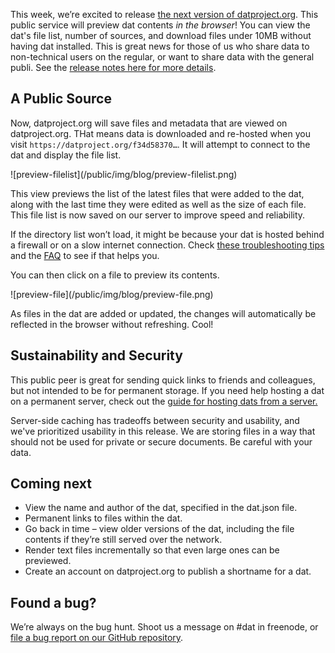 This week, we’re excited to release [the next version of datproject.org](https://datproject.org). This public service will preview dat contents *in the browser*! You can view the dat's file list, number of sources, and download files under 10MB without having dat installed. This is great news for those of us who share data to non-technical users on the regular, or want to share data with the general publi. See the [release notes here for more details](https://github.com/datproject/datproject.org/releases/tag/1.02).

## A Public Source

Now, datproject.org will save files and metadata that are viewed on datproject.org. THat means data is downloaded and re-hosted when you visit `https://datproject.org/f34d58370…`. It will attempt to connect to the dat and display the file list.

<div class="screenshot-blog">
  ![preview-filelist](/public/img/blog/preview-filelist.png)
</div>

This view previews the list of the latest files that were added to the dat, along with the last time they were edited as well as the size of each file. This file list is now saved on our server to improve speed and reliability.

If the directory list won’t load, it might be because your dat is hosted behind a firewall or on a slow internet connection. Check [these troubleshooting tips](https://docs.datproject.org/dat#troubleshooting) and the [FAQ](https://docs.datproject.org/faq) to see if that helps you.

You can then click on a file to preview its contents.

<div class="screenshot-blog">
  ![preview-file](/public/img/blog/preview-file.png)
</div>

As files in the dat are added or updated, the changes will automatically be reflected in the browser without refreshing. Cool!

## Sustainability and Security

This public peer is great for sending quick links to friends and colleagues, but not intended to be for permanent storage. If you need help hosting a dat on a permanent server, check out the [guide for hosting dats from a server.](https://www.datprotocol.com/guides/hosting-dats-from-a-server.html)

Server-side caching has tradeoffs between security and usability, and we've prioritized usability in this release. We are storing files in a way that should not be used for private or secure documents. Be careful with your data.

## Coming next

  * View the name and author of the dat, specified in the dat.json file.
  * Permanent links to files within the dat.
  * Go back in time – view older versions of the dat, including the file contents if they’re still served over the network.
  * Render text files incrementally so that even large ones can be previewed.
  * Create an account on datproject.org to publish a shortname for a dat.

## Found a bug?

We’re always on the bug hunt. Shoot us a message on #dat in freenode, or [file a bug report on our GitHub repository](http://github.com/datproject/datproject.org).
